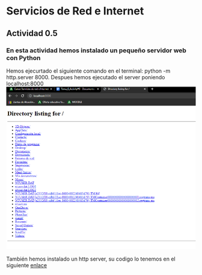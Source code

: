 # Servicios de Red e Internet




## Actividad 0.5
### En esta actividad hemos instalado un pequeño servidor web con Python

Hemos ejecurtado el siguiente comando en el terminal: python -m http.server 8000.
Despues hemos ejecutado el server poniendo localhost:8000
![server](/Tema0/pyton_server.png)

También hemos instalado un http server, su codigo lo tenemos en el siguiente
[enlace](https://github.com/python/cpython/blob/main/Lib/http/server.py)
